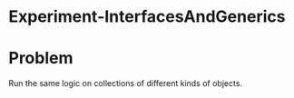 # Experiment-InterfacesAndGenerics

# Problem
Run the same logic on collections of different kinds of objects.
